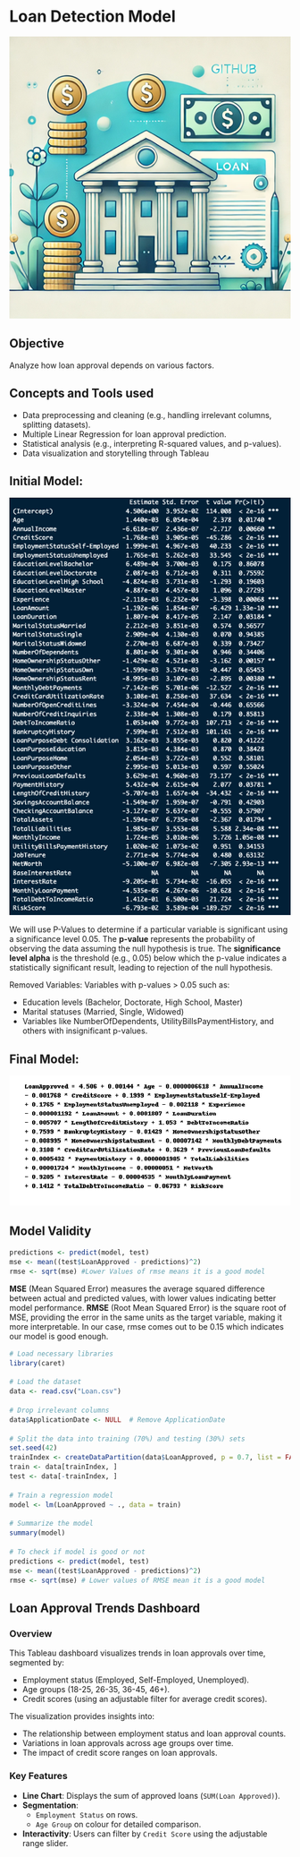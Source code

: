 # Loan Detection Model 
![](https://github.com/ridhit10/Loan-Detection-Model/blob/main/reduced_size_github_graphic.png)

## Objective
Analyze how loan approval depends on various factors.

## Concepts and Tools used

- Data preprocessing and cleaning (e.g., handling irrelevant columns, splitting datasets).
- Multiple Linear Regression for loan approval prediction.
- Statistical analysis (e.g., interpreting R-squared values, and p-values).
- Data visualization and storytelling through Tableau


## Initial Model:

![](https://github.com/ridhit10/Loan-Detection-Model/blob/main/initial%20model.png)

We will use P-Values to determine if a particular variable is significant using a significance level 0.05. The **p-value** represents the probability of observing the data assuming the null hypothesis is true. The **significance level alpha** is the threshold (e.g., 0.05) below which the p-value indicates a statistically significant result, leading to rejection of the null hypothesis.

Removed Variables: 
Variables with p-values > 0.05 such as:
- Education levels (Bachelor, Doctorate, High School, Master)
- Marital statuses (Married, Single, Widowed)
- Variables like NumberOfDependents, UtilityBillsPaymentHistory, and others with insignificant p-values.

## Final Model:
![](https://github.com/ridhit10/Loan-Detection-Model/blob/main/final%20model.png)

## Model Validity
```r
predictions <- predict(model, test)
mse <- mean((test$LoanApproved - predictions)^2)
rmse <- sqrt(mse) #Lower Values of rmse means it is a good model
```
**MSE** (Mean Squared Error) measures the average squared difference between actual and predicted values, with lower values indicating better model performance. **RMSE** (Root Mean Squared Error) is the square root of MSE, providing the error in the same units as the target variable, making it more interpretable. In our case, rmse comes out to be 0.15 which indicates our model is good enough. 

```r
# Load necessary libraries
library(caret)

# Load the dataset
data <- read.csv("Loan.csv")

# Drop irrelevant columns
data$ApplicationDate <- NULL  # Remove ApplicationDate

# Split the data into training (70%) and testing (30%) sets
set.seed(42)
trainIndex <- createDataPartition(data$LoanApproved, p = 0.7, list = FALSE)
train <- data[trainIndex, ]
test <- data[-trainIndex, ]

# Train a regression model
model <- lm(LoanApproved ~ ., data = train)

# Summarize the model
summary(model)

# To check if model is good or not
predictions <- predict(model, test)
mse <- mean((test$LoanApproved - predictions)^2)
rmse <- sqrt(mse) # Lower values of RMSE mean it is a good model

```

## Loan Approval Trends Dashboard

### Overview
This Tableau dashboard visualizes trends in loan approvals over time, segmented by:
- Employment status (Employed, Self-Employed, Unemployed).
- Age groups (18-25, 26-35, 36-45, 46+).
- Credit scores (using an adjustable filter for average credit scores).

The visualization provides insights into:
- The relationship between employment status and loan approval counts.
- Variations in loan approvals across age groups over time.
- The impact of credit score ranges on loan approvals.

### Key Features
- **Line Chart**: Displays the sum of approved loans (`SUM(Loan Approved)`).
- **Segmentation**:
  - `Employment Status` on rows.
  - `Age Group` on colour for detailed comparison.
- **Interactivity**: Users can filter by `Credit Score` using the adjustable range slider.





